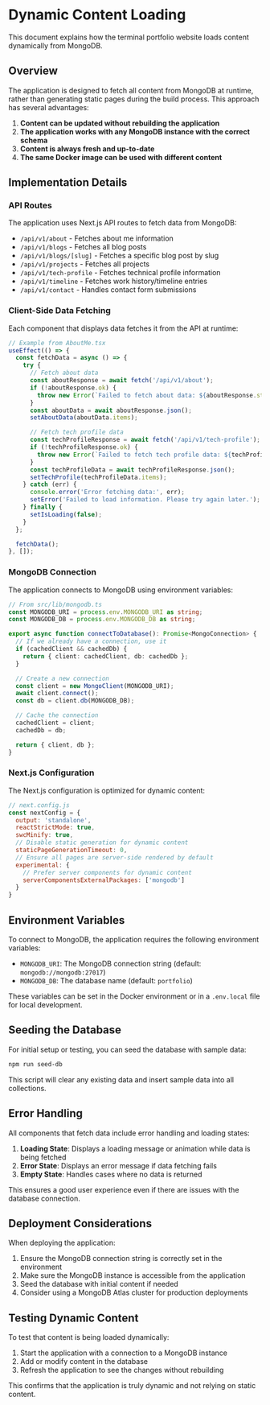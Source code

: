 # Dynamic Content Loading

This document explains how the terminal portfolio website loads content dynamically from MongoDB.

## Overview

The application is designed to fetch all content from MongoDB at runtime, rather than generating static pages during the build process. This approach has several advantages:

1. **Content can be updated without rebuilding the application**
2. **The application works with any MongoDB instance with the correct schema**
3. **Content is always fresh and up-to-date**
4. **The same Docker image can be used with different content**

## Implementation Details

### API Routes

The application uses Next.js API routes to fetch data from MongoDB:

- `/api/v1/about` - Fetches about me information
- `/api/v1/blogs` - Fetches all blog posts
- `/api/v1/blogs/[slug]` - Fetches a specific blog post by slug
- `/api/v1/projects` - Fetches all projects
- `/api/v1/tech-profile` - Fetches technical profile information
- `/api/v1/timeline` - Fetches work history/timeline entries
- `/api/v1/contact` - Handles contact form submissions

### Client-Side Data Fetching

Each component that displays data fetches it from the API at runtime:

```typescript
// Example from AboutMe.tsx
useEffect(() => {
  const fetchData = async () => {
    try {
      // Fetch about data
      const aboutResponse = await fetch('/api/v1/about');
      if (!aboutResponse.ok) {
        throw new Error(`Failed to fetch about data: ${aboutResponse.statusText}`);
      }
      const aboutData = await aboutResponse.json();
      setAboutData(aboutData.items);

      // Fetch tech profile data
      const techProfileResponse = await fetch('/api/v1/tech-profile');
      if (!techProfileResponse.ok) {
        throw new Error(`Failed to fetch tech profile data: ${techProfileResponse.statusText}`);
      }
      const techProfileData = await techProfileResponse.json();
      setTechProfile(techProfileData.items);
    } catch (err) {
      console.error('Error fetching data:', err);
      setError('Failed to load information. Please try again later.');
    } finally {
      setIsLoading(false);
    }
  };

  fetchData();
}, []);
```

### MongoDB Connection

The application connects to MongoDB using environment variables:

```typescript
// From src/lib/mongodb.ts
const MONGODB_URI = process.env.MONGODB_URI as string;
const MONGODB_DB = process.env.MONGODB_DB as string;

export async function connectToDatabase(): Promise<MongoConnection> {
  // If we already have a connection, use it
  if (cachedClient && cachedDb) {
    return { client: cachedClient, db: cachedDb };
  }

  // Create a new connection
  const client = new MongoClient(MONGODB_URI);
  await client.connect();
  const db = client.db(MONGODB_DB);

  // Cache the connection
  cachedClient = client;
  cachedDb = db;

  return { client, db };
}
```

### Next.js Configuration

The Next.js configuration is optimized for dynamic content:

```javascript
// next.config.js
const nextConfig = {
  output: 'standalone',
  reactStrictMode: true,
  swcMinify: true,
  // Disable static generation for dynamic content
  staticPageGenerationTimeout: 0,
  // Ensure all pages are server-side rendered by default
  experimental: {
    // Prefer server components for dynamic content
    serverComponentsExternalPackages: ['mongodb']
  }
}
```

## Environment Variables

To connect to MongoDB, the application requires the following environment variables:

- `MONGODB_URI`: The MongoDB connection string (default: `mongodb://mongodb:27017`)
- `MONGODB_DB`: The database name (default: `portfolio`)

These variables can be set in the Docker environment or in a `.env.local` file for local development.

## Seeding the Database

For initial setup or testing, you can seed the database with sample data:

```bash
npm run seed-db
```

This script will clear any existing data and insert sample data into all collections.

## Error Handling

All components that fetch data include error handling and loading states:

1. **Loading State**: Displays a loading message or animation while data is being fetched
2. **Error State**: Displays an error message if data fetching fails
3. **Empty State**: Handles cases where no data is returned

This ensures a good user experience even if there are issues with the database connection.

## Deployment Considerations

When deploying the application:

1. Ensure the MongoDB connection string is correctly set in the environment
2. Make sure the MongoDB instance is accessible from the application
3. Seed the database with initial content if needed
4. Consider using a MongoDB Atlas cluster for production deployments

## Testing Dynamic Content

To test that content is being loaded dynamically:

1. Start the application with a connection to a MongoDB instance
2. Add or modify content in the database
3. Refresh the application to see the changes without rebuilding

This confirms that the application is truly dynamic and not relying on static content.
